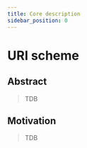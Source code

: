 ```yaml
---
title: Core description
sidebar_position: 0
---
```


# URI scheme

## Abstract

> TDB

## Motivation

> TDB

